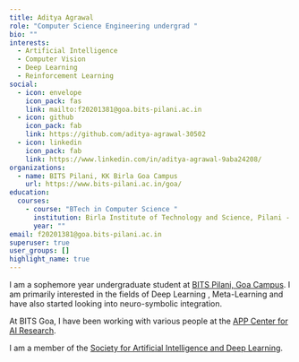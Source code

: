 ```yaml
---
title: Aditya Agrawal
role: "Computer Science Engineering undergrad "
bio: ""
interests:
  - Artificial Intelligence
  - Computer Vision
  - Deep Learning
  - Reinforcement Learning
social:
  - icon: envelope
    icon_pack: fas
    link: mailto:f20201381@goa.bits-pilani.ac.in
  - icon: github
    icon_pack: fab
    link: https://github.com/aditya-agrawal-30502
  - icon: linkedin
    icon_pack: fab
    link: https://www.linkedin.com/in/aditya-agrawal-9aba24208/
organizations:
  - name: BITS Pilani, KK Birla Goa Campus
    url: https://www.bits-pilani.ac.in/goa/
education:
  courses:
    - course: "BTech in Computer Science "
      institution: Birla Institute of Technology and Science, Pilani - KK Birla Goa Campus
      year: ""
email: f20201381@goa.bits-pilani.ac.in
superuser: true
user_groups: []
highlight_name: true
---
```

I am a sophemore year undergraduate student at [BITS Pilani, Goa Campus](https://www.bits-pilani.ac.in/goa/). I am primarily interested in the fields of Deep Learning , Meta-Learning and have also started looking into neuro-symbolic integration.

At BITS Goa, I have been working with various people at the [APP Center for AI Research](https://www.bits-pilani.ac.in/appcair/). 

I am a member of the [Society for Artificial Intelligence and Deep Learning](https://www.saidl.in/).